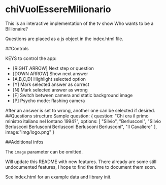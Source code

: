 # chiVuolEssereMilionario

This is an interactive implementation of the tv show Who wants to be a Billionaire?

Questions are placed as a js object in the index.html file.

##Controls

KEYS to control the app:

- [RIGHT ARROW] Next step or question
- [DOWN ARROW]  Show next answer
- [A,B,C,D]     Highlight selected option
- [Y]           Mark selected answer as correct
- [N]           Mark selected answer as wrong
- [F]           Switch between camera and static background image
- [P]           Psycho mode: flashing camera

After an answer is set to wrong, another one can be selected if desired.
##Questions structure
Sample question:
{
  question: "Chi era il primo ministro italiano nel lontano 1994?",
  options: [
    "Silvio",
    "Berlusconi",
    "Silvio Berlusconi Berlusconi Berlusconi Berlusconi Berlusconi",
    "Il Cavaliere"
  ],
  image:"img/logo.png"
}

##Additional infos

The `image` parameter can be omitted.

Will update this README with new features. There already are some still undocumented features, I hope to find the time to document them soon.

See index.html for an example data and library init.
